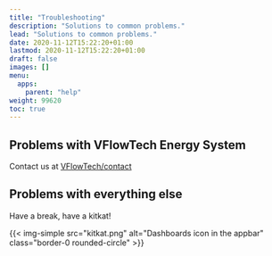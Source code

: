 ```yaml
---
title: "Troubleshooting"
description: "Solutions to common problems."
lead: "Solutions to common problems."
date: 2020-11-12T15:22:20+01:00
lastmod: 2020-11-12T15:22:20+01:00
draft: false
images: []
menu: 
  apps:
    parent: "help"
weight: 99620
toc: true
---
```


## Problems with VFlowTech Energy System

Contact us at [VFlowTech/contact](https://vflowtech.com/vflowtech-contact/)

## Problems with everything else

Have a break, have a kitkat!

{{< img-simple src="kitkat.png" alt="Dashboards icon in the appbar" class="border-0 rounded-circle" >}}
